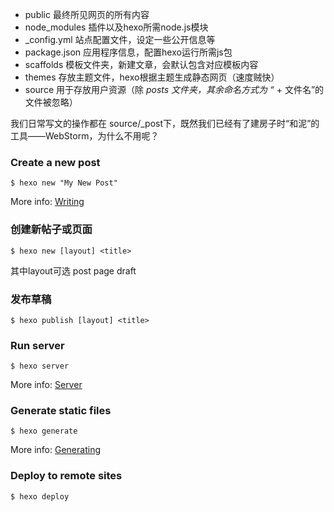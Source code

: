 - public 最终所见网页的所有内容
- node_modules 插件以及hexo所需node.js模块
- _config.yml 站点配置文件，设定一些公开信息等
- package.json 应用程序信息，配置hexo运行所需js包
- scaffolds 模板文件夹，新建文章，会默认包含对应模板内容
- themes 存放主题文件，hexo根据主题生成静态网页（速度贼快）
- source 用于存放用户资源（除 *posts 文件夹，其余命名方式为 “* + 文件名”的文件被忽略）

我们日常写文的操作都在 source/_post下，既然我们已经有了建房子时“和泥”的工具——WebStorm，为什么不用呢？

### Create a new post

```
$ hexo new "My New Post"
```

More info: [Writing](https://hexo.io/docs/writing.html)

### 创建新帖子或页面

```
$ hexo new [layout] <title>
```

其中layout可选 post  page  draft

### 发布草稿

```
$ hexo publish [layout] <title>
```

### Run server

```
$ hexo server
```

More info: [Server](https://hexo.io/docs/server.html)

### Generate static files

```
$ hexo generate
```

More info: [Generating](https://hexo.io/docs/generating.html)

### Deploy to remote sites

```
$ hexo deploy
```

